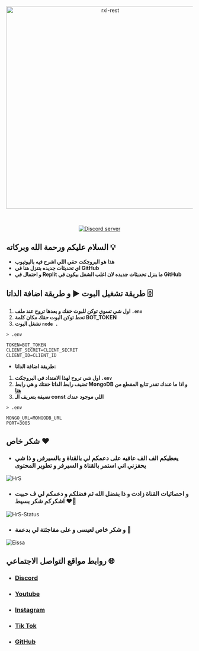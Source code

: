 <div align="center">
	<br />
	<p>
		<a href="https://mrhrs.xyz"><img src="https://media.discordapp.net/attachments/1105785961536827394/1156617133866889316/HrS-Text.png?ex=65159f25&is=65144da5&hm=1f6361962d958fba6c82a5dbfc9901c24642d2d8f156c7d2198ac73054142947&=&width=1440&height=492" width="546" alt="rxl-rest" /></a>
	</p>
	<br />
	<p>
		<a href="https://discord.gg/6CuMuv5Yzg"><img src="https://img.shields.io/discord/977544174125609010?logo=discord&color=5865F2" alt="Discord server" /></a>
	</p>
</div>

## السلام عليكم ورحمة الله وبركاته 💡

- **هذا هو البروجكت حقي اللي اشرح فيه باليوتيوب**
- **اي تحديثات جديده بتنزل هنا في GitHub**
- **و احتمال في Replit ما ينزل تحديثات جديده لان اغلب الشغل بيكون في GitHub**

## طريقة تشغيل البوت ▶️ و طريقة اضافة الداتا 🗄️

1. **اول شي تسوي توكن للبوت حقك و بعدها تروح عند ملف `.env`**
2. **تحط توكن البوت حقك مكان كلمة BOT_TOKEN**
3. **تشغل البوت `node .`**

`> .env`

```env
TOKEN=BOT_TOKEN
CLIENT_SECRET=CLIENT_SECRET
CLIENT_ID=CLIENT_ID
```

- **طريقة اضافة الداتا:**

1. **اول شي تروح لهذا الامتداد في البروجكت `.env`**
2. **تضيف رابط الداتا حقتك و هي رابط MongoDB و اذا ما عندك تقدر تتابع المقطع من [هنا](https://youtu.be/Hue7Li0XWNA?si=mFQ7dQOWuMFme7vW)**
3. **تضيفة بتعريف الـ const اللي موجود عندك**

`> .env`

```env
MONGO_URL=MONGODB_URL
PORT=3005
```

## شكر خاص ❤️

- ### يعطيكم الف الف عافيه على دعمكم لي بالقناة و بالسيرفر, و ذا شي يحفزني اني استمر بالقناة و السيرفر و تطوير المحتوى

![HrS](https://media.discordapp.net/attachments/1105785961536827394/1160609267007623350/image.png?ex=6535489c&is=6522d39c&hm=017dc4285b98d6fd46fa95cd4a1142586942148d969dea8299fc8c9227c8f37f&=&width=1196&height=671)

- ### و احصائيات القناة زادت و ذا بفضل الله ثم فضلكم و دعمكم لي ف حبيت اشكركم شكر بسيط ❤️🫡

![HrS-Status](https://media.discordapp.net/attachments/1105785961536827394/1173560899315974205/image.png?ex=656466c2&is=6551f1c2&hm=4af06bbddca4089309940e58e0e5f6746741ccacad3f788d95ab0242d058463a&=&width=1193&height=671)

- ### و شكر خاص لعيسى و على مفاجئتة لي بدعمة 🫡

![Eissa](https://media.discordapp.net/attachments/1105785961536827394/1156635096984592455/Screenshot_2023-09-25_213623.png?ex=6515afe0&is=65145e60&hm=da5e53a42af9004884e35cb5e6e6aed97d2e1027f6afb4d1c39645af6397aca0&=&width=1336&height=671)

## روابط مواقع التواصل الاجتماعي 🌐

- ### [Discord](https://discord.gg/6CuMuv5Yzg)
- ### [Youtube](https://www.youtube.com/@Mr_HrS)
- ### [Instagram](https://www.instagram.com/hrs_serv/)
- ### [Tik Tok](https://www.tiktok.com/@mr_hrs_)
- ### [GitHub](https://github.com/RlxChap2)
